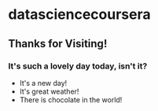 # datasciencecoursera
## Thanks for Visiting!
### It's such a lovely day today, isn't it?
* It's a new day!
* It's great weather!
* There is chocolate in the world!
